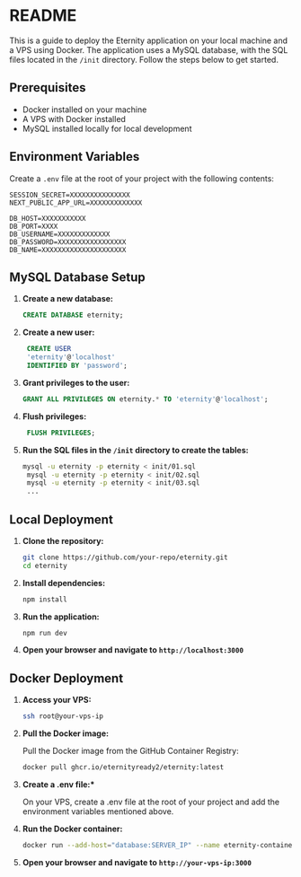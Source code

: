 # README

This is a guide to deploy the Eternity application on your local machine and a VPS using Docker. The application uses a MySQL database, with the SQL files located in the `/init` directory. Follow the steps below to get started.

## Prerequisites

- Docker installed on your machine
- A VPS with Docker installed
- MySQL installed locally for local development

## Environment Variables

Create a `.env` file at the root of your project with the following contents:

```
SESSION_SECRET=XXXXXXXXXXXXXXX
NEXT_PUBLIC_APP_URL=XXXXXXXXXXXXX

DB_HOST=XXXXXXXXXXX
DB_PORT=XXXX
DB_USERNAME=XXXXXXXXXXXXX
DB_PASSWORD=XXXXXXXXXXXXXXXXX
DB_NAME=XXXXXXXXXXXXXXXXXXXXX
```

## MySQL Database Setup

1. **Create a new database:**

   ```sql
   CREATE DATABASE eternity;
   ```

2. **Create a new user:**

   ```sql
    CREATE USER
    'eternity'@'localhost'
    IDENTIFIED BY 'password';
   ```

3. **Grant privileges to the user:**

   ```sql
   GRANT ALL PRIVILEGES ON eternity.* TO 'eternity'@'localhost';
   ```

4. **Flush privileges:**

   ```sql
    FLUSH PRIVILEGES;
   ```

5. **Run the SQL files in the `/init` directory to create the tables:**

   ```bash
   mysql -u eternity -p eternity < init/01.sql
    mysql -u eternity -p eternity < init/02.sql
    mysql -u eternity -p eternity < init/03.sql
    ...
   ```

## Local Deployment

1. **Clone the repository:**

   ```bash
   git clone https://github.com/your-repo/eternity.git
   cd eternity

   ```

2. **Install dependencies:**

   ```bash
   npm install
   ```

3. **Run the application:**

   ```bash
   npm run dev
   ```

4. **Open your browser and navigate to `http://localhost:3000`**

## Docker Deployment

1. **Access your VPS:**

   ```bash
   ssh root@your-vps-ip
   ```

2. **Pull the Docker image:**

   Pull the Docker image from the GitHub Container Registry:

   ```bash
   docker pull ghcr.io/eternityready2/eternity:latest
   ```

3. **Create a .env file:\***

   On your VPS, create a .env file at the root of your project and add the environment variables mentioned above.

4. **Run the Docker container:**

   ```bash
   docker run --add-host="database:SERVER_IP" --name eternity-container -p 3000:3000 ghcr.io/eternityready2/eternity:latest
   ```

5. **Open your browser and navigate to `http://your-vps-ip:3000`**

